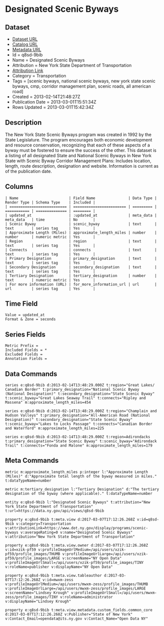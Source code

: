 # Designated Scenic Byways

## Dataset

* [Dataset URL](https://data.ny.gov/api/views/q8sd-9bib/rows.json?max_rows=100)
* [Catalog URL](https://catalog.data.gov/dataset/designated-scenic-byways)
* [Metadata URL](https://data.ny.gov/api/views/q8sd-9bib)
* Id = q8sd-9bib
* Name = Designated Scenic Byways
* Attribution = New York State Department of Transportation
* [Attribution Link](https://www.dot.ny.gov/display/programs/scenic-byways)
* Category = Transportation
* Tags = [scenic byways, national scenic byways, new york state scenic byways, cmp, corridor management plan, scenic roads, all american road]
* Created = 2013-02-14T21:48:27Z
* Publication Date = 2013-03-01T15:51:34Z
* Rows Updated = 2013-03-01T15:42:34Z

## Description

The New York State Scenic Byways program was created in 1992 by the State Legislature. The program encourages both economic development and resource conservation, recognizing that each of these aspects of a byway must be fostered to ensure the success of the other. This dataset is a listing of all designated State and National Scenic Byways in New York State with Scenic Byway Corridor Management Plans: Includes location, length, route description, designation and website. Information is current as of the publication date.

## Columns

```ls
| Name                       | Field Name               | Data Type | Render Type | Schema Type    | Included | 
| ========================== | ======================== | ========= | =========== | ============== | ======== | 
| updated_at                 | :updated_at              | meta_data | meta_data   | time           | No       | 
| Scenic Byway               | scenic_byway             | text      | text        | series tag     | Yes      | 
| Approximate Length (Miles) | approximate_length_miles | number    | number      | numeric metric | Yes      | 
| Region                     | region                   | text      | text        | series tag     | Yes      | 
| Connects                   | connects                 | text      | text        | series tag     | Yes      | 
| Primary Designation        | primary_designation      | text      | text        | series tag     | Yes      | 
| Secondary Designation      | secondary_designation    | text      | text        | series tag     | Yes      | 
| Tertiary Designation       | tertiary_designation     | number    | text        | numeric metric | Yes      | 
| For more information (URL) | for_more_information_url | url       | url         | series tag     | Yes      | 
```

## Time Field

```ls
Value = updated_at
Format & Zone = seconds
```

## Series Fields

```ls
Metric Prefix = 
Included Fields = *
Excluded Fields = 
Annotation Fields = 
```

## Data Commands

```ls
series e:q8sd-9bib d:2013-02-14T13:48:29.000Z t:region="Great Lakes/ Canadian Border" t:primary_designation="National Scenic Byway (National Designation)" t:secondary_designation="State Scenic Byway" t:scenic_byway="Great Lakes Seaway Trail" t:connects="Ripley and Massena" m:approximate_length_miles=454

series e:q8sd-9bib d:2013-02-14T13:48:29.000Z t:region="Champlain and Hudson Valleys" t:primary_designation="All-American Road (National Designation)" t:secondary_designation="State Scenic Byway" t:scenic_byway="Lakes to Locks Passage" t:connects="Canadian Border and Waterford" m:approximate_length_miles=225

series e:q8sd-9bib d:2013-02-14T13:48:29.000Z t:region=Adirondacks t:primary_designation="State Scenic Byway" t:scenic_byway="Adirondack Trail" t:connects="Fonda and Malone" m:approximate_length_miles=179
```

## Meta Commands

```ls
metric m:approximate_length_miles p:integer l:"Approximate Length (Miles)" d:"Approximate total length of the byway measured in miles." t:dataTypeName=number

metric m:tertiary_designation l:"Tertiary Designation" d:"The tertiary designation of the byway (where applicable)." t:dataTypeName=number

entity e:q8sd-9bib l:"Designated Scenic Byways" t:attribution="New York State Department of Transportation" t:url=https://data.ny.gov/api/views/q8sd-9bib

property e:q8sd-9bib t:meta.view d:2017-03-07T17:12:26.268Z v:id=q8sd-9bib v:category=Transportation v:attributionLink=https://www.dot.ny.gov/display/programs/scenic-byways v:averageRating=0 v:name="Designated Scenic Byways" v:attribution="New York State Department of Transportation"

property e:q8sd-9bib t:meta.view.owner d:2017-03-07T17:12:26.268Z v:id=xzik-pf59 v:profileImageUrlMedium=/api/users/xzik-pf59/profile_images/THUMB v:profileImageUrlLarge=/api/users/xzik-pf59/profile_images/LARGE v:screenName="NY Open Data" v:profileImageUrlSmall=/api/users/xzik-pf59/profile_images/TINY v:roleName=publisher v:displayName="NY Open Data"

property e:q8sd-9bib t:meta.view.tableauthor d:2017-03-07T17:12:26.268Z v:id=mwxm-zess v:profileImageUrlMedium=/api/users/mwxm-zess/profile_images/THUMB v:profileImageUrlLarge=/api/users/mwxm-zess/profile_images/LARGE v:screenName="Lindsey Krough" v:profileImageUrlSmall=/api/users/mwxm-zess/profile_images/TINY v:roleName=administrator v:displayName="Lindsey Krough"

property e:q8sd-9bib t:meta.view.metadata.custom_fields.common_core d:2017-03-07T17:12:26.268Z v:Publisher="State of New York" v:Contact_Email=opendata@its.ny.gov v:Contact_Name="Open Data NY"
```